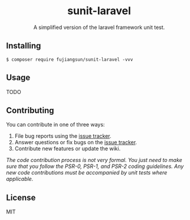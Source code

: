 <h1 align="center"> sunit-laravel </h1>

<p align="center"> A simplified version of the laravel framework unit test.</p>


## Installing

```shell
$ composer require fujiangsun/sunit-laravel -vvv
```

## Usage

TODO

## Contributing

You can contribute in one of three ways:

1. File bug reports using the [issue tracker](https://github.com/fujiangsun/sunit-laravel/issues).
2. Answer questions or fix bugs on the [issue tracker](https://github.com/fujiangsun/sunit-laravel/issues).
3. Contribute new features or update the wiki.

_The code contribution process is not very formal. You just need to make sure that you follow the PSR-0, PSR-1, and PSR-2 coding guidelines. Any new code contributions must be accompanied by unit tests where applicable._

## License

MIT